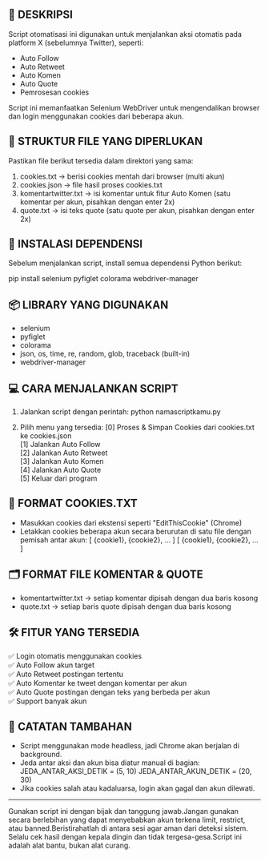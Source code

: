 📌 DESKRIPSI
---------------
Script otomatisasi ini digunakan untuk menjalankan aksi otomatis pada platform X (sebelumnya Twitter), seperti:
- Auto Follow
- Auto Retweet
- Auto Komen
- Auto Quote
- Pemrosesan cookies

Script ini memanfaatkan Selenium WebDriver untuk mengendalikan browser dan login menggunakan cookies dari beberapa akun.

📁 STRUKTUR FILE YANG DIPERLUKAN
----------------------------------
Pastikan file berikut tersedia dalam direktori yang sama:
1. cookies.txt             → berisi cookies mentah dari browser (multi akun)
2. cookies.json            → file hasil proses cookies.txt
3. komentartwitter.txt     → isi komentar untuk fitur Auto Komen (satu komentar per akun, pisahkan dengan enter 2x)
4. quote.txt               → isi teks quote (satu quote per akun, pisahkan dengan enter 2x)

🧾 INSTALASI DEPENDENSI
--------------------------
Sebelum menjalankan script, install semua dependensi Python berikut:

pip install selenium pyfiglet colorama webdriver-manager

📦 LIBRARY YANG DIGUNAKAN
--------------------------
- selenium
- pyfiglet
- colorama
- json, os, time, re, random, glob, traceback (built-in)
- webdriver-manager

💻 CARA MENJALANKAN SCRIPT
----------------------------
1. Jalankan script dengan perintah:
python namascriptkamu.py

2. Pilih menu yang tersedia:
   [0] Proses & Simpan Cookies dari cookies.txt ke cookies.json  
   [1] Jalankan Auto Follow  
   [2] Jalankan Auto Retweet  
   [3] Jalankan Auto Komen  
   [4] Jalankan Auto Quote  
   [5] Keluar dari program  

📂 FORMAT COOKIES.TXT
-------------------------
- Masukkan cookies dari ekstensi seperti "EditThisCookie" (Chrome)
- Letakkan cookies beberapa akun secara berurutan di satu file dengan pemisah antar akun:
  [ {cookie1}, {cookie2}, ... ]
  [ {cookie1}, {cookie2}, ... ]

🗂 FORMAT FILE KOMENTAR & QUOTE
----------------------------------
- komentartwitter.txt → setiap komentar dipisah dengan dua baris kosong
- quote.txt → setiap baris quote dipisah dengan dua baris kosong

🛠 FITUR YANG TERSEDIA
-------------------------
✅ Login otomatis menggunakan cookies  
✅ Auto Follow akun target  
✅ Auto Retweet postingan tertentu  
✅ Auto Komentar ke tweet dengan komentar per akun  
✅ Auto Quote postingan dengan teks yang berbeda per akun  
✅ Support banyak akun  

🧩 CATATAN TAMBAHAN
-------------------------
- Script menggunakan mode headless, jadi Chrome akan berjalan di background.
- Jeda antar aksi dan akun bisa diatur manual di bagian:
  JEDA_ANTAR_AKSI_DETIK = (5, 10)
  JEDA_ANTAR_AKUN_DETIK = (20, 30)
- Jika cookies salah atau kadaluarsa, login akan gagal dan akun dilewati.

-------------------------
Gunakan script ini dengan bijak dan tanggung jawab.Jangan gunakan secara berlebihan yang dapat menyebabkan akun terkena limit, restrict, atau banned.Beristirahatlah di antara sesi agar aman dari deteksi sistem. Selalu cek hasil dengan kepala dingin dan tidak tergesa-gesa.Script ini adalah alat bantu, bukan alat curang.
